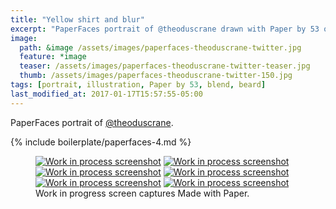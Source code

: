 ```yaml
---
title: "Yellow shirt and blur"
excerpt: "PaperFaces portrait of @theoduscrane drawn with Paper by 53 on an iPad."
image: 
  path: &image /assets/images/paperfaces-theoduscrane-twitter.jpg 
  feature: *image
  teaser: /assets/images/paperfaces-theoduscrane-twitter-teaser.jpg
  thumb: /assets/images/paperfaces-theoduscrane-twitter-150.jpg
tags: [portrait, illustration, Paper by 53, blend, beard]
last_modified_at: 2017-01-17T15:57:55-05:00
---
```


PaperFaces portrait of [@theoduscrane](http://twitter.com/theoduscrane).

{% include boilerplate/paperfaces-4.md %}

<figure class="third">
	<a href="{{ site.url }}/assets/images/paperfaces-theoduscrane-process-1-lg.jpg"><img src="{{ site.url }}/assets/images/paperfaces-theoduscrane-process-1-600.jpg" alt="Work in process screenshot"></a>
	<a href="{{ site.url }}/assets/images/paperfaces-theoduscrane-process-2-lg.jpg"><img src="{{ site.url }}/assets/images/paperfaces-theoduscrane-process-2-600.jpg" alt="Work in process screenshot"></a>
	<a href="{{ site.url }}/assets/images/paperfaces-theoduscrane-process-3-lg.jpg"><img src="{{ site.url }}/assets/images/paperfaces-theoduscrane-process-3-600.jpg" alt="Work in process screenshot"></a>
	<a href="{{ site.url }}/assets/images/paperfaces-theoduscrane-process-4-lg.jpg"><img src="{{ site.url }}/assets/images/paperfaces-theoduscrane-process-4-600.jpg" alt="Work in process screenshot"></a>
	<a href="{{ site.url }}/assets/images/paperfaces-theoduscrane-process-5-lg.jpg"><img src="{{ site.url }}/assets/images/paperfaces-theoduscrane-process-5-600.jpg" alt="Work in process screenshot"></a>
	<a href="{{ site.url }}/assets/images/paperfaces-theoduscrane-process-6-lg.jpg"><img src="{{ site.url }}/assets/images/paperfaces-theoduscrane-process-6-600.jpg" alt="Work in process screenshot"></a>
	<figcaption>Work in progress screen captures Made with Paper.</figcaption>
</figure>
